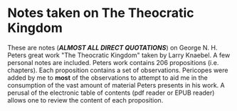 # Notes taken on The Theocratic Kingdom

These are notes (***ALMOST ALL DIRECT QUOTATIONS***) on George N. H. Peters great work "The Theocratic Kingdom" taken by Larry Knaebel.  A few personal notes are included. Peters work contains 206 propositions (i.e. chapters). Each proposition contains a set of observations.  Pericopes were added by me to **most** of the observations to attempt to aid me in the consumption of the vast amount of material Peters presents in his work. A perusal of the electronic table of contents (pdf reader or EPUB reader) allows one to review the content of each proposition.

